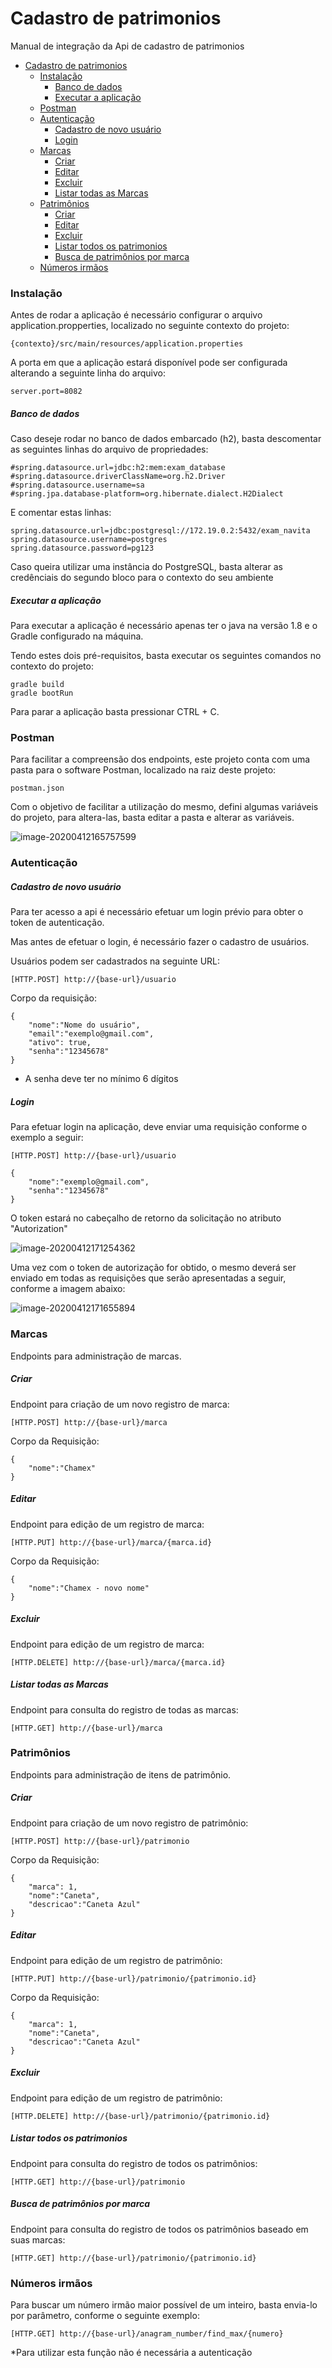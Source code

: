 

# Cadastro de patrimonios

Manual de integração da Api de cadastro de patrimonios

- [Cadastro de patrimonios](#cadastro-de-patrimonios)
    + [Instalação](#instala--o)
        * [Banco de dados](#banco-de-dados)
        * [Executar a aplicação](#executar-a-aplica--o)
    + [Postman](#postman)
    + [Autenticação](#autentica--o)
        * [Cadastro de novo usuário](#cadastro-de-novo-usu-rio)
        * [Login](#login)
    + [Marcas](#marcas)
        * [Criar](#criar)
        * [Editar](#editar)
        * [Excluir](#excluir)
        * [Listar todas as Marcas](#listar-todas-as-marcas)
    + [Patrimônios](#patrim-nios)
        * [Criar](#criar-1)
        * [Editar](#editar-1)
        * [Excluir](#excluir-1)
        * [Listar todos os patrimonios](#listar-todos-os-patrimonios)
        * [Busca de patrimônios por marca](#busca-de-patrim-nios-por-marca)
    + [Números irmãos](#n-meros-irm-os)


### Instalação

Antes de rodar a aplicação é necessário configurar o arquivo application.propperties, localizado no seguinte contexto do projeto:

```
{contexto}/src/main/resources/application.properties
```



A porta em que a aplicação estará disponível pode ser configurada alterando a seguinte linha do arquivo:

```
server.port=8082
```

##### Banco de dados

Caso deseje rodar no banco de dados embarcado (h2), basta descomentar as seguintes linhas do arquivo de propriedades:

```
#spring.datasource.url=jdbc:h2:mem:exam_database
#spring.datasource.driverClassName=org.h2.Driver
#spring.datasource.username=sa
#spring.jpa.database-platform=org.hibernate.dialect.H2Dialect
```

 E comentar estas linhas:

```
spring.datasource.url=jdbc:postgresql://172.19.0.2:5432/exam_navita
spring.datasource.username=postgres
spring.datasource.password=pg123
```

Caso queira utilizar uma instância do PostgreSQL, basta alterar as credênciais do segundo bloco para o contexto do seu ambiente

##### Executar a aplicação

Para executar a aplicação é necessário apenas ter o java na versão 1.8 e o Gradle configurado na máquina.

Tendo estes dois pré-requisitos, basta executar os seguintes comandos no contexto do projeto:

```
gradle build
gradle bootRun
```

Para parar a aplicação basta pressionar CTRL + C.



### Postman

Para facilitar a compreensão dos endpoints, este projeto conta com uma pasta para o software Postman, localizado na raiz deste projeto:

```
postman.json
```



Com o objetivo de facilitar a utilização do mesmo, defini algumas variáveis do projeto, para altera-las, basta editar a pasta e alterar as variáveis.



![image-20200412165757599](media/image-20200412165757599.png)



### Autenticação

##### Cadastro de novo usuário

Para ter acesso a api é necessário efetuar um login prévio para obter o token de autenticação.

Mas antes de efetuar o login, é necessário fazer o cadastro de usuários.

Usuários podem ser cadastrados na seguinte URL:

```
[HTTP.POST] http://{base-url}/usuario
```

Corpo da requisição:

```
{
	"nome":"Nome do usuário",
	"email":"exemplo@gmail.com",
	"ativo": true,
	"senha":"12345678"
}
```



* A senha deve ter no mínimo 6 dígitos

  

##### Login

Para efetuar login na aplicação, deve enviar uma requisição conforme o exemplo a seguir:

```
[HTTP.POST] http://{base-url}/usuario
```

```
{
	"nome":"exemplo@gmail.com",
	"senha":"12345678"
}
```

O token estará no cabeçalho de retorno da solicitação no atributo "Autorization"

![image-20200412171254362](media/image-20200412171254362.png)

Uma vez com o token de autorização for obtido, o mesmo deverá ser enviado em todas as requisições que serão apresentadas a seguir, conforme a imagem abaixo:

![image-20200412171655894](media/image-20200412171655894.png)

### Marcas

Endpoints para administração de marcas.

##### Criar

Endpoint para criação de um novo registro de marca:

```
[HTTP.POST] http://{base-url}/marca
```

Corpo da Requisição:

```
{
	"nome":"Chamex"
}
```

##### Editar

Endpoint para edição de um registro de marca:

```
[HTTP.PUT] http://{base-url}/marca/{marca.id}
```

Corpo da Requisição:

```
{
	"nome":"Chamex - novo nome"
}
```

##### Excluir

Endpoint para edição de um registro de marca:

```
[HTTP.DELETE] http://{base-url}/marca/{marca.id}
```

##### Listar todas as Marcas

Endpoint para consulta do registro de todas as marcas:

```
[HTTP.GET] http://{base-url}/marca
```



### Patrimônios

Endpoints para administração de itens de patrimônio.

##### Criar

Endpoint para criação de um novo registro de patrimônio:

```
[HTTP.POST] http://{base-url}/patrimonio
```

Corpo da Requisição:

```
{
	"marca": 1,
	"nome":"Caneta",
	"descricao":"Caneta Azul"
}
```

##### Editar

Endpoint para edição de um registro de patrimônio:

```
[HTTP.PUT] http://{base-url}/patrimonio/{patrimonio.id}
```

Corpo da Requisição:

```
{
	"marca": 1,
	"nome":"Caneta",
	"descricao":"Caneta Azul"
}
```

##### Excluir

Endpoint para edição de um registro de patrimônio:

```
[HTTP.DELETE] http://{base-url}/patrimonio/{patrimonio.id}
```

##### Listar todos os patrimonios

Endpoint para consulta do registro de todos os patrimônios:

```
[HTTP.GET] http://{base-url}/patrimonio
```

##### Busca de patrimônios por marca

Endpoint para consulta do registro de todos os patrimônios baseado em suas marcas:

```
[HTTP.GET] http://{base-url}/patrimonio/{patrimonio.id}
```

### Números irmãos

Para buscar um número irmão maior possível de um inteiro, basta envia-lo por parâmetro, conforme o seguinte exemplo:

```
[HTTP.GET] http://{base-url}/anagram_number/find_max/{numero}
```

*Para utilizar esta função não é necessária a autenticação